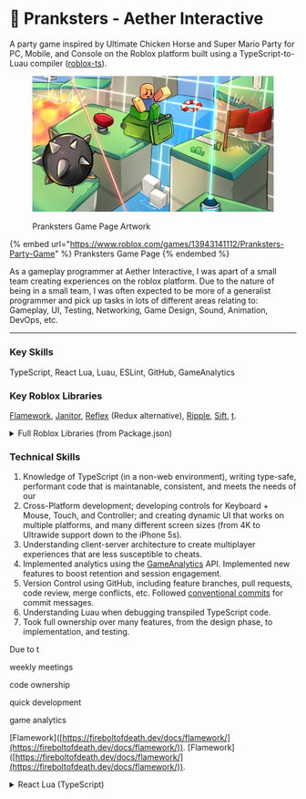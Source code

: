 # 🎈 Pranksters - Aether Interactive

A party game inspired by Ultimate Chicken Horse and Super Mario Party for PC, Mobile, and Console on the Roblox platform built using a TypeScript-to-Luau compiler ([roblox-ts](https://roblox-ts.com)).

<figure><img src="../.gitbook/assets/pranksters.png" alt="" width="563"><figcaption><p>Pranksters Game Page Artwork</p></figcaption></figure>

{% embed url="https://www.roblox.com/games/13943141112/Pranksters-Party-Game" %}
Pranksters Game Page
{% endembed %}

As a gameplay programmer at Aether Interactive, I was apart of a small team creating experiences on the roblox platform. Due to the nature of being in a small team, I was often expected to be more of a generalist programmer and pick up tasks in lots of different areas relating to: Gameplay, UI, Testing, Networking, Game Design, Sound, Animation, DevOps, etc.

***

### Key Skills

TypeScript, React Lua, Luau, ESLint, GitHub, GameAnalytics

### Key Roblox Libraries

[Flamework](https://fireboltofdeath.dev/docs/flamework/), [Janitor](https://howmanysmall.github.io/Janitor/), [Reflex](https://littensy.github.io/reflex/) (Redux alternative), [Ripple](https://github.com/littensy/ripple), [Sift](https://cxmeel.github.io/sift/), [t](https://github.com/osyrisrblx/t).

<details>

<summary>Full Roblox Libraries (from Package.json)</summary>

```json
"dependencies": {
    "@flamework/components": "^1.0.1",
    "@flamework/core": "^1.0.1",
    "@flamework/networking": "^1.0.1",
    "@gimmethemoney/topbar-plus": "^1.0.3",
    "@rbxts/bezier": "^0.2.0",
    "@rbxts/faker": "^0.2.8",
    "@rbxts/flipper": "^2.0.1",
    "@rbxts/gameanalytics": "2.2.3-ts.1",
    "@rbxts/gizmo": "^2.0.5",
    "@rbxts/inspect": "^1.0.1",
    "@rbxts/janitor": "1.15.4-ts.0",
    "@rbxts/log": "^0.6.3",
    "@rbxts/make": "^1.0.6",
    "@rbxts/message-templates": "^0.3.2",
    "@rbxts/mock-memory-store-service": "0.2.0-13",
    "@rbxts/mockdatastoreservice": "^1.0.2",
    "@rbxts/object-utils": "^1.0.4",
    "@rbxts/pretty-react-hooks": "^0.3.3",
    "@rbxts/profileservice": "^1.4.2",
    "@rbxts/promise-child": "^1.2.1",
    "@rbxts/r15-ragdoll": "github:AetherInteractiveLtd/rbxts-ragdoll",
    "@rbxts/radialimage": "0.1.0-ts.5",
    "@rbxts/rbx-debug": "^1.0.0",
    "@rbxts/rbx-format-number": "^1.0.0",
    "@rbxts/rbx-react-error-boundary": "^1.0.0",
    "@rbxts/rbx-react-spring": "^1.1.2",
    "@rbxts/react-reflex": "^0.2.0",
    "@rbxts/react-roblox": "^0.2.0",
    "@rbxts/reflex": "^4.3.1",
    "@rbxts/ripple": "^0.7.1",
    "@rbxts/roact": "npm:@rbxts/react-ts@^1.0.1",
    "@rbxts/services": "^1.5.1",
    "@rbxts/set-timeout": "^1.1.2",
    "@rbxts/sift": "^0.0.8",
    "@rbxts/signal": "^1.1.1",
    "@rbxts/streamable": "^0.1.0",
    "@rbxts/t": "^3.1.0",
    "@rbxts/validate-tree": "^2.0.2",
    "@rbxts/visualize": "^1.1.1",
    "rbxts-transform-debug": "^2.2.0",
    "rbxts-transform-env": "^2.2.0"
},
"devDependencies": {
    "@milahu/patch-package": "^6.4.14",
    "@rbxts/compiler-types": "2.2.0-types.0",
    "@rbxts/types": "^1.0.738",
    "@roblox-ts/eslint-config": "github:christopher-buss/roblox-ts-eslint-config",
    "@typescript-eslint/eslint-plugin": "^6.17.0",
    "@typescript-eslint/parser": "^6.17.0",
    "cross-env": "^7.0.3",
    "eslint": "npm:eslint-ts-patch@8.56.0-0",
    "eslint-flat-config-viewer": "^0.1.4",
    "eslint-plugin-format": "^0.1.0",
    "eslint-plugin-react": "^7.33.2",
    "eslint-plugin-react-hooks": "^4.6.0",
    "eslint-plugin-sort-class-members": "^1.19.0",
    "eslint-ts-patch": "8.56.0-0",
    "lint-staged": "^15.2.0",
    "prettier": "^3.1.1",
    "rbxts-transformer-flamework": "^1.0.1",
    "rimraf": "^5.0.5",
    "roblox-feet": "^0.0.1",
    "roblox-ts": "^2.2.0",
    "simple-git-hooks": "^2.9.0",
    "typescript": "5.2.2"
},
```

</details>

### Technical Skills

1. Knowledge of TypeScript (in a non-web environment), writing type-safe, performant code that is maintanable, consistent, and meets the needs of our
2. Cross-Platform development; developing controls for Keyboard + Mouse, Touch, and Controller; and creating dynamic UI that works on multiple platforms, and many different screen sizes (from 4K to Ultrawide support down to the iPhone 5s).
3. Understanding client-server architecture to create multiplayer experiences that are less susceptible to cheats.
4. Implemented analytics using the [GameAnalytics](https://gameanalytics.com/) API. Implemented new features to boost retention and session engagement.
5. Version Control using GitHub, including feature branches, pull requests, code review, merge conflicts, etc. Followed [conventional commits](https://www.conventionalcommits.org/en/v1.0.0/) for commit messages.
6. Understanding Luau when debugging transpiled TypeScript code.
7. Took full ownership over many features, from the design phase, to implementation, and testing.



Due to t

weekly meetings

code ownership

quick development

game analytics







\[Flamework]\([https://fireboltofdeath.dev/docs/flamework/](https://fireboltofdeath.dev/docs/flamework/)). \[Flamework]\([https://fireboltofdeath.dev/docs/flamework/](https://fireboltofdeath.dev/docs/flamework/)).





<details>

<summary>React Lua (TypeScript)</summary>

[React Lua](https://github.com/jsdotlua/react-lua) is a comprehensive, but not exhaustive, translation of upstream ReactJS 17.x into Lua. As this project was built using roblox-ts, decleration files were used to type our version of React, making it very similar to the development experience of typical react, but using Roblox elements, rather than HTML.

An example of a file I worked on can be found below:

```typescript
import { useAsyncCallback } from "@rbxts/pretty-react-hooks";
import Roact, { useCallback, useEffect, useMemo, useState } from "@rbxts/roact";

import { Events } from "network/client/network";
import { TextUtil } from "shared/util/text-util";
import { Backplate } from "ui/components/backplate";
import TextButton from "ui/components/buttons/text-button";
import { Group } from "ui/components/group";
import { createNextOrder } from "ui/functions/create-next-order";
import { useRem, useTheme } from "ui/hooks";
import useConfirm from "ui/hooks/use-confirm";

interface Props {
    Position: UDim2;
}

/**
 * A set of buttons that appears in the 'match-over' window, allowing for
 * players to either play again, return to the lobby, or continue with
 * their current session.
 */
export default function InnerButtonBar({ Position }: Readonly<Props>): Roact.Element {
    const confirm = useConfirm();
    const nextOrder = createNextOrder();
    const rem = useRem();
    const theme = useTheme();

    const [isContinue, setIsContinue] = useState(false);

    const allText = useMemo(() => {
        return ["Play Again", "Continue", "Return to lobby"];
    }, []);

    const buttonWidth = rem(10);

    const [textSize, setTextSize] = useState(0);
    useEffect(() => {
        setTextSize(TextUtil.getMaxTextSize(allText, theme.fonts.primary.bold, buttonWidth));
    }, [allText, buttonWidth, rem, theme.fonts.primary.bold]);

    const [, handleBackToLobby] = useAsyncCallback(async (): Promise<void> => {
        const choice = await confirm({
            ConfirmationText: "Are you sure you want to return to lobby?",
        });

        if (choice) {
            Events.requestReturnToLobby.fire(false, false);
        }
    });

    return (
        <Backplate Position={Position} Size={new UDim2(0, rem(40), 0, rem(8.5))}>
            <Group key="buttons" Size={new UDim2(1, 1, 1, 1)}>
                <uilistlayout
                    key="layout"
                    FillDirection="Horizontal"
                    HorizontalAlignment="Center"
                    SortOrder="LayoutOrder"
                    VerticalAlignment="Center"
                />

                <TextButton
                    key="play-again"
                    BackgroundColor={Color3.fromRGB(93, 255, 23)}
                    LayoutOrder={nextOrder()}
                    Text={allText[0]}
                    TextSize={textSize}
                    onClick={useCallback(() => {
                        Events.requestReturnToLobby(true, false);
                    }, [])}
                />

                <TextButton
                    key="continue"
                    BackgroundColor={Color3.fromRGB(255, 216, 20)}
                    Enabled={false}
                    LayoutOrder={nextOrder()}
                    Text={isContinue ? "Waiting..." : allText[1]}
                    TextSize={textSize}
                    onClick={useCallback(() => {
                        setIsContinue(true);
                        Events.requestReturnToLobby(false, true);
                    }, [])}
                />

                <TextButton
                    key="return"
                    BackgroundColor={Color3.fromRGB(69, 215, 255)}
                    LayoutOrder={nextOrder()}
                    Text={allText[2]}
                    TextSize={textSize}
                    onClick={useCallback(async () => {
                        return handleBackToLobby();
                    }, [handleBackToLobby])}
                />
            </Group>
        </Backplate>
    );
}

```

</details>

